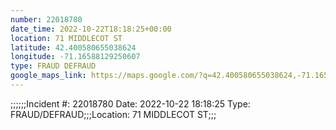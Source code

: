 ```yaml
---
number: 22018780
date_time: 2022-10-22T18:18:25+00:00
location: 71 MIDDLECOT ST
latitude: 42.400580655038624
longitude: -71.16588129250607
type: FRAUD DEFRAUD
google_maps_link: https://maps.google.com/?q=42.400580655038624,-71.16588129250607
---
```


;;;;;;Incident #: 22018780  Date: 2022-10-22 18:18:25   Type: FRAUD/DEFRAUD;;;Location: 71 MIDDLECOT ST;;;
